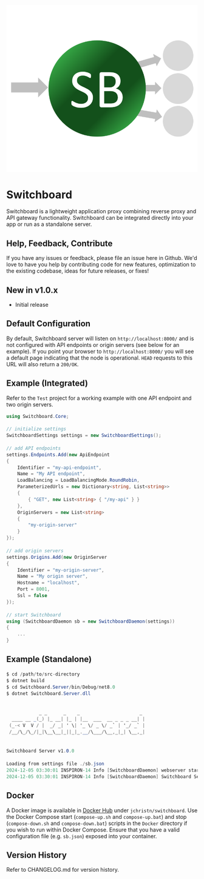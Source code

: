 ![](https://github.com/jchristn/switchboard/blob/main/assets/icon.png?raw=true)

# Switchboard

Switchboard is a lightweight application proxy combining reverse proxy and API gateway functionality.  Switchboard can be integrated directly into your app or run as a standalone server.

## Help, Feedback, Contribute

If you have any issues or feedback, please file an issue here in Github. We'd love to have you help by contributing code for new features, optimization to the existing codebase, ideas for future releases, or fixes!

## New in v1.0.x

- Initial release

## Default Configuration

By default, Switchboard server will listen on `http://localhost:8000/` and is not configured with API endpoints or origin servers (see below for an example).  If you point your browser to `http://localhost:8000/` you will see a default page indicating that the node is operational.  `HEAD` requests to this URL will also return a `200/OK`.

## Example (Integrated)

Refer to the `Test` project for a working example with one API endpoint and two origin servers.

```csharp
using Switchboard.Core;

// initialize settings
SwitchboardSettings settings = new SwitchboardSettings();

// add API endpoints
settings.Endpoints.Add(new ApiEndpoint
{
    Identifier = "my-api-endpoint",
    Name = "My API endpoint",
    LoadBalancing = LoadBalancingMode.RoundRobin,
    ParameterizedUrls = new Dictionary<string, List<string>>
    {
        { "GET", new List<string> { "/my-api" } }
    },
    OriginServers = new List<string>
    {
        "my-origin-server"
    }
});

// add origin servers
settings.Origins.Add(new OriginServer
{
    Identifier = "my-origin-server",
    Name = "My origin server",
    Hostname = "localhost",
    Port = 8001,
    Ssl = false
});

// start Switchboard
using (SwitchboardDaemon sb = new SwitchboardDaemon(settings))
{
    ...
}
```

## Example (Standalone)

```csharp
$ cd /path/to/src-directory
$ dotnet build
$ cd Switchboard.Server/bin/Debug/net8.0
$ dotnet Switchboard.Server.dll


            _ _      _    _                      _
  ____ __ _(_) |_ __| |_ | |__  ___  __ _ _ _ __| |
 (_-< V  V / |  _/ _| ' \| '_ \/ _ \/ _` | '_/ _` |
 /__/\_/\_/|_|\__\__|_||_|_.__/\___/\__,_|_| \__,_|


Switchboard Server v1.0.0

Loading from settings file ./sb.json
2024-12-05 03:30:01 INSPIRON-14 Info [SwitchboardDaemon] webserver started on http://localhost:8000
2024-12-05 03:30:01 INSPIRON-14 Info [SwitchboardDaemon] Switchboard Server started using process ID 49308
```

## Docker

A Docker image is available in [Docker Hub](https://hub.docker.com/r/jchristn/switchboard) under `jchristn/switchboard`.  Use the Docker Compose start (`compose-up.sh` and `compose-up.bat`) and stop (`compose-down.sh` and `compose-down.bat`) scripts in the `Docker` directory if you wish to run within Docker Compose.  Ensure that you have a valid configuration file (e.g. `sb.json`) exposed into your container.

## Version History

Refer to CHANGELOG.md for version history.
